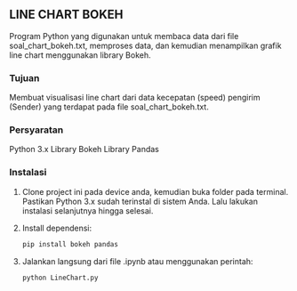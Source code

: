 
## LINE CHART BOKEH

Program Python yang digunakan untuk membaca data dari file soal_chart_bokeh.txt, memproses data, dan kemudian menampilkan grafik line chart menggunakan library Bokeh.

### Tujuan

Membuat visualisasi line chart dari data kecepatan (speed) pengirim (Sender) yang terdapat pada file soal_chart_bokeh.txt.

### Persyaratan

Python 3.x
Library Bokeh
Library Pandas

### Instalasi

1. Clone project ini pada device anda, kemudian buka folder pada terminal. Pastikan Python 3.x sudah terinstal di sistem Anda. Lalu lakukan instalasi selanjutnya hingga selesai.

2. Install dependensi:
    ```bash
    pip install bokeh pandas
    ```

3. Jalankan langsung dari file .ipynb atau menggunakan perintah:
    ```bash
    python LineChart.py
    ```
